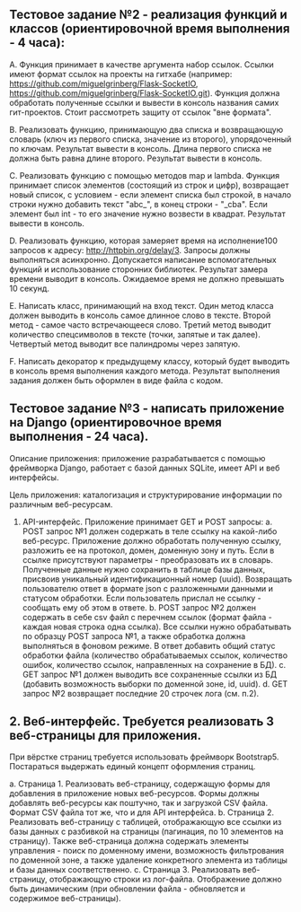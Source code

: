 
## Тестовое задание №2 - реализация функций и классов (ориентировочной время выполнения - 4 часа):
A. Функция принимает в качестве аргумента набор ссылок. Ссылки имеют формат ссылок на проекты на гитхабе (например: https://github.com/miguelgrinberg/Flask-SocketIO, https://github.com/miguelgrinberg/Flask-SocketIO.git). Функция должна обработать полученные ссылки и вывести в консоль названия самих гит-проектов. Стоит рассмотреть защиту от ссылок "вне формата".

B. Реализовать функцию, принимающую два списка и возвращающую словарь (ключ из первого списка, значение из второго), упорядоченный по ключам. Результат вывести в консоль. Длина первого списка не должна быть равна длине второго. Результат вывести в консоль.

C. Реализовать функцию с помощью методов map и lambda. Функция принимает список элементов (состоящий из строк и цифр), возвращает новый список, с условием - если элемент списка был строкой, в начало строки нужно добавить текст "abc_", в конец строки - "_cba". Если элемент был int - то его значение нужно возвести в квадрат. Результат вывести в консоль.

D. Реализовать функцию, которая замеряет время на исполнение100 запросов к адресу: http://httpbin.org/delay/3. Запросы должны выполняться асинхронно. Допускается написание вспомогательных функций и использование сторонних библиотек. Результат замера времени выводит в консоль. Ожидаемое время не должно превышать 10 секунд.

E. Написать класс, принимающий на вход текст. Один метод класса должен выводить в консоль самое длинное слово в тексте. Второй метод - самое часто встречающееся слово. Третий метод выводит количество спецсимволов в тексте (точки, запятые и так далее). Четвертый метод выводит все палиндромы через запятую.

F. Написать декоратор к предыдущему классу, который будет выводить в консоль время выполнения каждого метода. Результат выполнения задания должен быть оформлен в виде файла с кодом.

## Тестовое задание №3 - написать приложение на Django (ориентировочное время выполнения - 24 часа).
Описание приложения: приложение разрабатывается с помощью фреймворка Django, работает с базой данных SQLite, имеет API и веб интерфейсы. 

Цель приложения: каталогизация и структурирование информации по различным веб-ресурсам.

1.	API-интерфейс. Приложение принимает GET и POST запросы:
  a.	POST запрос №1 должен содержать в теле ссылку на какой-либо веб-ресурс. Приложение должно обработать полученную ссылку, разложить ее на протокол, домен, доменную зону и путь. Если в ссылке присутствуют параметры - преобразовать их в словарь. Полученные данные нужно сохранить в таблице базы данных, присвоив уникальный идентификационный номер (uuid). Возвращать пользователю ответ в формате json с разложенными данными и статусом обработки. Если пользователь прислал не ссылку - сообщать ему об этом в ответе.
  b.	POST запрос №2 должен содержать в себе csv файл с перечнем ссылок (формат файла - каждая новая строка одна ссылка). Все ссылки нужно обрабатывать по образцу POST запроса №1, а также обработка должна выполняться в фоновом режиме. В ответ добавить общий статус обработки файла (количество обрабатываемых ссылок, количество ошибок, количество ссылок, направленных на сохранение в БД).
  c.	GET запрос №1 должен выводить все сохраненные ссылки из БД (добавить возможность выборки по доменной зоне, id, uuid).
  d.	GET запрос №2 возвращает последние 20 строчек лога (см. п.2).

## 2. Веб-интерфейс. Требуется реализовать 3 веб-страницы для приложения. 
При вёрстке страниц требуется использовать фреймворк Bootstrap5. Постараться выдержать единый концепт оформления страниц.

a.	Страница 1. Реализовать веб-страницу, содержащую формы для добавления в приложение новых веб-ресурсов. Формы должны добавлять веб-ресурсы как поштучно, так и загрузкой CSV файла. Формат CSV файла тот же, что и для API интерфейса.
b.	Страница 2. Реализовать веб-страницу с таблицей, отображающую все ссылки из базы данных с разбивкой на страницы (пагинация, по 10 элементов на страницу). Также веб-страница должна содержать элементы управления - поиск по доменному имени, возможность фильтрования по доменной зоне, а также удаление конкретного элемента из таблицы и базы данных соответственно.
c.	Страница 3. Реализовать веб-страницу, отображающую строки из лог-файла. Отображение должно быть динамическим (при обновлении файла - обновляется и содержимое веб-страницы).
